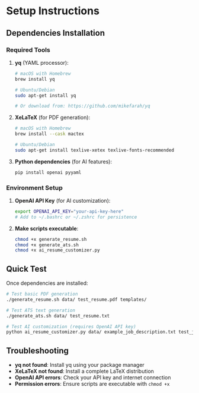 # Setup Instructions

## Dependencies Installation

### Required Tools

1. **yq** (YAML processor):
   ```bash
   # macOS with Homebrew
   brew install yq
   
   # Ubuntu/Debian
   sudo apt-get install yq
   
   # Or download from: https://github.com/mikefarah/yq
   ```

2. **XeLaTeX** (for PDF generation):
   ```bash
   # macOS with Homebrew
   brew install --cask mactex
   
   # Ubuntu/Debian
   sudo apt-get install texlive-xetex texlive-fonts-recommended
   ```

3. **Python dependencies** (for AI features):
   ```bash
   pip install openai pyyaml
   ```

### Environment Setup

1. **OpenAI API Key** (for AI customization):
   ```bash
   export OPENAI_API_KEY="your-api-key-here"
   # Add to ~/.bashrc or ~/.zshrc for persistence
   ```

2. **Make scripts executable**:
   ```bash
   chmod +x generate_resume.sh
   chmod +x generate_ats.sh
   chmod +x ai_resume_customizer.py
   ```

## Quick Test

Once dependencies are installed:

```bash
# Test basic PDF generation
./generate_resume.sh data/ test_resume.pdf templates/

# Test ATS text generation
./generate_ats.sh data/ test_resume.txt

# Test AI customization (requires OpenAI API key)
python ai_resume_customizer.py data/ example_job_description.txt test_job
```

## Troubleshooting

- **yq not found**: Install yq using your package manager
- **XeLaTeX not found**: Install a complete LaTeX distribution
- **OpenAI API errors**: Check your API key and internet connection
- **Permission errors**: Ensure scripts are executable with `chmod +x`